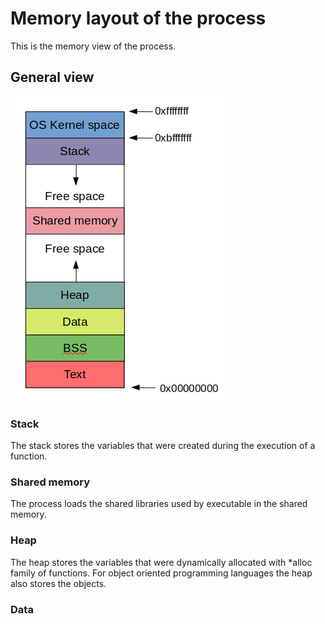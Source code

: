 # Memory layout of the process

This is the memory view of the process.

## General view

![general-view](../images/general-memory-view.png "https://github.com/whatsyourask/basics-of-pwn/blob/main/images/general-memory-view.png")

### Stack

The stack stores the variables that were created during the execution of a function.

### Shared memory

The process loads the shared libraries used by executable in the shared memory.

### Heap

The heap stores the variables that were dynamically allocated with *alloc family of functions. For object oriented programming languages the heap also stores the objects.

### Data
